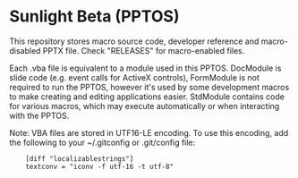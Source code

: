 # Sunlight Beta (PPTOS)
This repository stores macro source code, developer reference and macro-disabled PPTX file. Check "RELEASES" for macro-enabled files.

Each .vba file is equivalent to a module used in this PPTOS. DocModule is slide code (e.g. event calls for ActiveX controls), FormModule is not required to run the PPTOS, however it's used by some development macros to make creating and editing applications easier. StdModule contains code for various macros, which may execute automatically or when interacting with the PPTOS.

Note: VBA files are stored in UTF16-LE encoding. To use this encoding, add the following to your ~/.gitconfig or .git/config file:
```
	[diff "localizablestrings"]
	textconv = "iconv -f utf-16 -t utf-8"
```